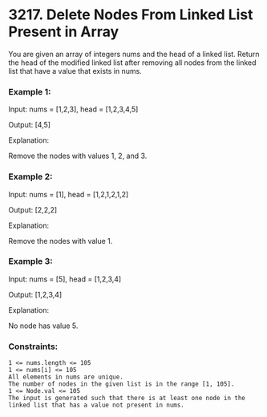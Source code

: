 
# 3217. Delete Nodes From Linked List Present in Array

You are given an array of integers nums and the head of a linked list. Return the head of the modified linked list after removing all nodes from the linked list that have a value that exists in nums.

### Example 1:

Input: nums = [1,2,3], head = [1,2,3,4,5]

Output: [4,5]

Explanation:

Remove the nodes with values 1, 2, and 3.

### Example 2:

Input: nums = [1], head = [1,2,1,2,1,2]

Output: [2,2,2]

Explanation:

Remove the nodes with value 1.

### Example 3:

Input: nums = [5], head = [1,2,3,4]

Output: [1,2,3,4]

Explanation:

No node has value 5.

### Constraints:

    1 <= nums.length <= 105
    1 <= nums[i] <= 105
    All elements in nums are unique.
    The number of nodes in the given list is in the range [1, 105].
    1 <= Node.val <= 105
    The input is generated such that there is at least one node in the linked list that has a value not present in nums.



